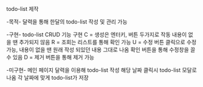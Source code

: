 todo-list 제작

-목적-
달력을 통해 한달의 todo-list 작성 및 관리 가능

-구현-
todo-list
CRUD 기능 구현
C = 생성은 엔터키, 버튼 두가지로 작동 내용이 없을 땐 추가되지 않음
R = 조회는 리스트를 통해 확인 가능
U = 수정 버튼 클릭으로 수정 가능, 내용이 없을 땐 원래 작성 되있던 내용 그대로 나옴
  확인 버튼을 통해 수정창을 끌 수 있음
D = 제거 버튼을 통해 제거 가능

-미구현-
메인 페이지 달력을 이용해 todo-list 작성
해당 날짜 클릭시 todo-list 모달로 나옴
각 날짜에 맞게 todo-list가 저장
